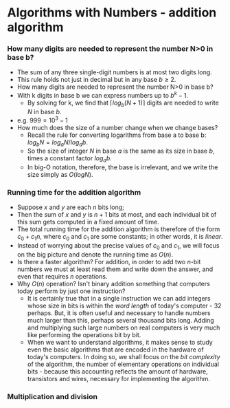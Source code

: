 # Algorithms with Numbers - addition algorithm

### How many digits are needed to represent the number N>0 in base b?

* The sum of any three single-digit numbers is at most two digits long. 
* This rule holds not just in decimal but in any base $b≥2$. 
* How many digits are needed to represent the number N>0 in base b?
* With k digits in base b we can express numbers up to $b^k-1$.
  * By solving for k, we find that $\lceil log_{b}(N+1)\rceil$ digits are needed to write $N$ in base $b$.
* e.g. $999=10^3 -1$
* How much does the size of a number change when we change bases?
  * Recall the rule for converting logarithms from base a to base b: $log_{b}{N} = log_{a}{N}/log_{a}{b}$.
  * So the size of integer $N$ in base $a$ is the same as its size in base $b$, times a constant factor $log_{a}{b}$. 
  * In big-O notation, therefore, the base is irrelevant, and we write the size simply as $O(logN)$. 

### Running time for the addition algorithm

* Suppose $x$ and $y$ are each $n$ bits long; 
* Then the sum of $x$ and $y$ is $n+1$ bits at most, and each individual bit of this sum gets computed in a fixed amount of time. 
* The total running time for the addition algorithm is therefore of the form $c_0+c_1n$, where $c_0$ and $c_1$ are some constants; in other words, it is *linear*. 
* Instead of worrying about the precise values of $c_0$ and $c_1$, we will focus on the big picture and denote the running time as $O(n)$.
* Is there a faster algorithm? For addition, in order to add two $n$-bit numbers we must at least read them and write down the answer, and even that requires $n$ operations. 
* Why $O(n)$ operation? Isn't binary addition something that computers today perform by just one instruction?
  * It is certainly true that in a single instruction we can add integers whose size in bits is within the *word length* of today's computer - 32 perhaps. But, it is often useful and necessary to handle numbers much larger than this, perhaps several thousand bits long. Adding and multiplying such large numbers on real computers is very much like performing the operations bit by bit. 
  * When we want to understand algorithms, it makes sense to study even the basic algorithms that are encoded in the hardware of today's computers. In doing so, we shall focus on the *bit complexity* of the algorithm, the number of elementary operations on individual bits - because this accounting reflects the amount of hardware, transistors and wires, necessary for implementing the algorithm. 

### Multiplication and division

